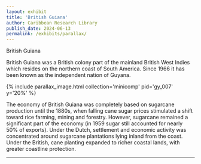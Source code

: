 ```yaml
---
layout: exhibit
title: 'British Guiana'
author: Caribbean Research Library
publish_date: 2024-06-13
permalink: /exhibits/parallax/
---
```


British Guiana  

British Guiana was a British colony part of the mainland British West Indies which resides on the northern coast of South America. Since 1966 it has been known as the independent nation of Guyana.

{% include parallax_image.html collection='minicomp' pid='gy_007' y='20%' %}

The economy of British Guiana was completely based on sugarcane production until the 1880s, when falling cane sugar prices stimulated a shift toward rice farming, mining and forestry. However, sugarcane remained a significant part of the economy (in 1959 sugar still accounted for nearly 50% of exports). Under the Dutch, settlement and economic activity was concentrated around sugarcane plantations lying inland from the coast. Under the British, cane planting expanded to richer coastal lands, with greater coastline protection.

---